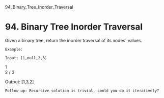 94_Binary_Tree_Inorder_Traversal
# 94. Binary Tree Inorder Traversal

Given a binary tree, return the inorder traversal of its nodes' values.

    Example:

    Input: [1,null,2,3]
   1
    \
     2
    /
   3

Output: [1,3,2]

    Follow up: Recursive solution is trivial, could you do it iteratively?